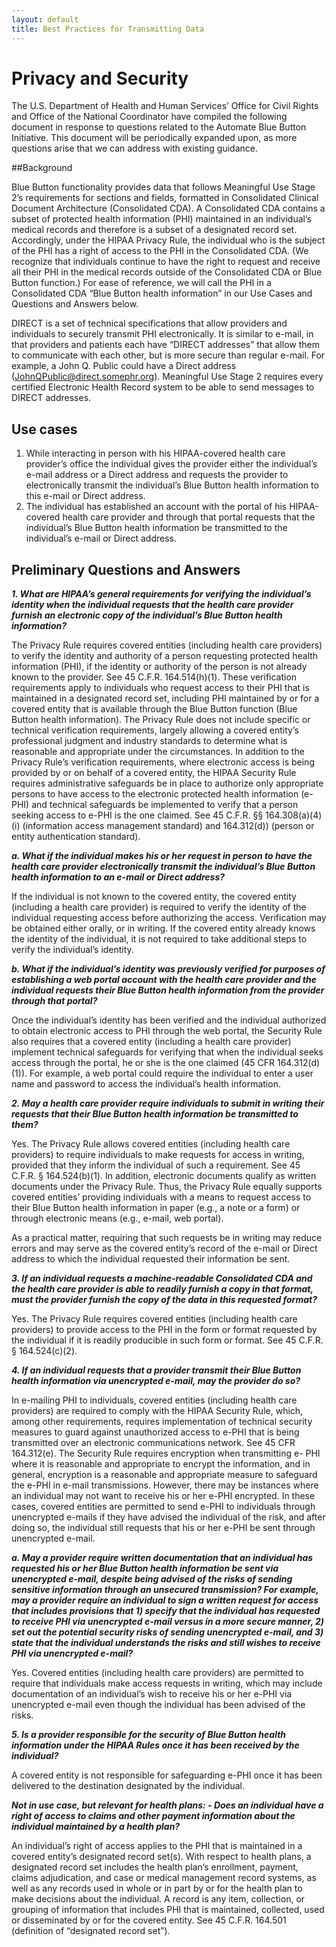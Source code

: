```yaml
---
layout: default
title: Best Practices for Transmitting Data
---
```


# Privacy and Security

The U.S. Department of Health and Human Services’ Office for Civil Rights and Office of the National Coordinator have compiled the following document in response to questions related to the Automate Blue Button Initiative. This document will be periodically expanded upon, as more questions arise that we can address with existing guidance. 

##Background

Blue Button functionality provides data that follows Meaningful Use Stage 2’s requirements for sections and fields, formatted in  Consolidated Clinical Document Architecture (Consolidated CDA).  A Consolidated CDA contains a subset of protected health information (PHI) maintained in an individual’s medical records and therefore is a subset of a designated record set. Accordingly, under the HIPAA Privacy Rule, the individual who is the subject of the PHI has a right of access to the PHI in the Consolidated CDA. (We recognize that individuals continue to have the right to request and receive all their PHI in the medical records outside of the Consolidated CDA or Blue Button function.)  For ease of reference, we will call the PHI in a Consolidated CDA “Blue Button health information” in our Use Cases and Questions and Answers  below.


DIRECT is a set of technical specifications that allow providers and individuals to securely transmit PHI electronically. It is similar to e-mail, in that providers and patients each have “DIRECT addresses” that allow them to communicate with each other, but is more secure than regular e-mail.  For example, a John Q. Public could have a Direct address (JohnQPublic@direct.somephr.org). Meaningful Use Stage 2 requires every certified Electronic Health Record system to be able to send messages to DIRECT addresses.

## Use cases
1. While interacting in person with his HIPAA-covered health care provider’s office the individual gives the provider either the individual’s e-mail address or a Direct address and requests the provider to electronically transmit the individual’s Blue Button health information to this e-mail or Direct address.
2. The individual has established an account with the portal of his HIPAA-covered health care provider and through that portal requests that the individual’s Blue Button health information be transmitted to the individual’s e-mail or Direct address.

## Preliminary Questions and Answers

***1. What are HIPAA’s general requirements for verifying the individual’s identity when the individual requests that the health care provider furnish an electronic copy of the individual’s Blue Button health information?***

The Privacy Rule requires covered entities (including health care providers) to verify the identity and authority of a person requesting protected health information (PHI), if the identity or authority of the person is not already known to the provider.  See 45 C.F.R. 164.514(h)(1).  These verification requirements apply to individuals who request access to their PHI that is maintained in a designated record set, including PHI maintained by or for a covered entity that is available through the Blue Button function (Blue Button health information).  The Privacy Rule does not include specific or technical verification requirements, largely allowing a covered entity’s professional judgment and industry standards to determine what is reasonable and appropriate under the circumstances. 
In addition to the Privacy Rule’s verification requirements, where electronic access is being provided by or on behalf of a covered entity, the HIPAA Security Rule requires administrative safeguards be in place to authorize only appropriate persons to have access to the electronic protected health information (e-PHI) and technical safeguards be implemented to verify that a person seeking access to e-PHI is the one claimed. See 45 C.F.R. §§ 164.308(a)(4)(i) (information access management standard) and 164.312(d)) (person or entity authentication standard).

***a.	What if the individual makes his or her request in person to have the health care provider electronically transmit the individual’s Blue Button health information to an e-mail or Direct address?***

If the individual is not known to the covered entity, the covered entity (including a health care provider) is required to verify the identity of the individual requesting access before authorizing the access.  Verification may be obtained either orally, or in writing.  If the covered entity already knows the identity of the individual, it is not required to take additional steps to verify the individual’s identity.  
	  
***b.	What if the individual’s identity was previously verified for purposes of establishing a web portal account with the health care provider and the individual requests their Blue Button health information from the provider through that portal?***

Once the individual’s identity has been verified and the individual authorized to obtain electronic access to PHI through the web portal, the Security Rule also requires that a covered entity (including a health care provider) implement technical safeguards for verifying that when the individual seeks access through the portal, he or she is the one claimed (45 CFR 164.312(d)(1)).  For example, a web portal could require the individual to enter a user name and password to access the individual’s health information.  
 
***2.	May a health care provider require individuals to submit in writing their requests that their Blue Button health information be transmitted to them?***

Yes. The Privacy Rule allows covered entities (including health care providers) to require individuals to make requests for access in writing, provided that they inform the individual of such a requirement.  See 45 C.F.R. § 164.524(b)(1).  In addition, electronic documents qualify as written documents under the Privacy Rule.  Thus, the Privacy Rule equally supports covered entities’ providing individuals with a means to request access to their Blue Button health information in paper (e.g., a note or a form) or through electronic means (e.g., e-mail, web portal). 

As a practical matter, requiring that such requests be in writing may reduce errors and may serve as the covered entity’s record of the e-mail or Direct address to which the individual requested their information be sent.

***3.	If an individual requests a machine-readable Consolidated CDA and the health care provider is able to readily furnish a copy in that format, must the provider furnish the copy of the data in this requested format?***

Yes. The Privacy Rule requires covered entities (including health care providers) to provide access to the PHI in the form or format requested by the individual if it is readily producible in such form or format. See 45 C.F.R. § 164.524(c)(2).

<!--
***4.	What are the implications for breach notification if a health care provider transmits Blue Button health information to an individual in accordance with the Direct exchange specifications, which require encrypting with at least one algorithm endorsed by FIPS 140-2?***

PHI in transit that has been rendered unusable, unreadable or indecipherable in compliance with encryption processes that are Federal Information Processing Standards (FIPS) 140-2 validated meets the safe harbor provision of the Breach Notification Rule so long as the confidential process or key that might enable decryption has not been breached. See Federal Register, volume 74, page 42742 (August 24, 2009).  This means that information that is transmitted in accordance with the Direct exchange specifications (where the decryption key or process has not been breached) would be considered to meet the safe harbor provision of the Breach Notification Rule. 
-->

***4.	If an individual requests that a provider transmit their Blue Button health information via unencrypted e-mail, may the provider do so?***

In e-mailing PHI to individuals, covered entities (including health care providers) are required to comply with the HIPAA Security Rule, which, among other requirements, requires implementation of technical security measures to guard against unauthorized access to e-PHI  that is being transmitted over an electronic communications network.  See  45 CFR 164.312(e).   The Security Rule requires encryption when transmitting e- PHI where it is reasonable and appropriate to encrypt the information, and in general, encryption is a reasonable and appropriate measure to safeguard the e-PHI in e-mail transmissions.  However, there may be instances where an individual may not want to receive his or her e-PHI  encrypted.  In these cases, covered entities are permitted to send e-PHI to individuals through unencrypted e-mails if they have advised the individual of the risk, and after doing so, the individual still requests that his or her e-PHI be sent through unencrypted e-mail.  


***a.	May a provider require written documentation that an individual has requested his or her Blue Button health information be sent via unencrypted e-mail, despite being advised of the risks of sending sensitive information through an unsecured transmission?  For example, may a provider require an individual to sign a written request for access that includes provisions that 1) specify that the individual has requested to receive PHI via unencrypted e-mail versus in a more secure manner, 2) set out the potential security risks of sending unencrypted e-mail, and 3) state that the individual understands the risks and still wishes to receive PHI via unencrypted e-mail?***

Yes.  Covered entities (including health care providers) are permitted to require that individuals make access requests in writing, which may include documentation of an individual’s wish to receive his or her e-PHI via unencrypted e-mail even though the individual has been advised of the risks.  

***5.	Is a provider responsible for the security of Blue Button health information under the HIPAA Rules once it has been received by the individual?***

A covered entity is not responsible for safeguarding e-PHI once it has been delivered to the destination designated by the individual. 


***Not in use case, but relevant for health plans: - Does an individual have a right of access to claims and other payment information about the individual maintained by a health plan?***

An individual’s right of access  applies to the PHI that is maintained in a covered entity’s designated record set(s).  With respect to health plans, a designated record set includes the health plan’s enrollment, payment, claims adjudication, and case or medical management record systems, as well as any records used in whole or in part by or for the health plan to make decisions about the individual.  A record is any item, collection, or grouping of information that includes PHI that is maintained, collected, used or disseminated by or for the covered entity.  See 45 C.F.R. 164.501 (definition of “designated record set”).

